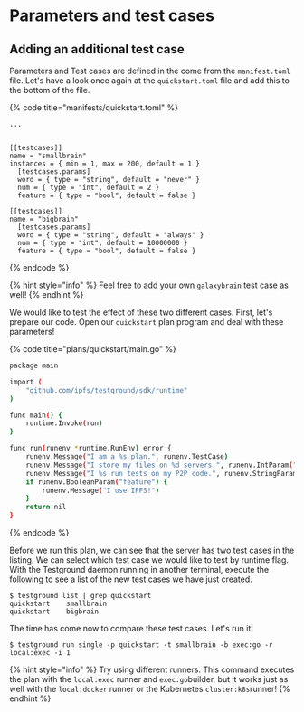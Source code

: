 # Parameters and test cases

## Adding an additional test case

Parameters and Test cases are defined in the come from the `manifest.toml` file. Let's have a look once again at the `quickstart.toml` file and add this to the bottom of the file. 

{% code title="manifests/quickstart.toml" %}
```
...


[[testcases]]
name = "smallbrain"
instances = { min = 1, max = 200, default = 1 }
  [testcases.params]
  word = { type = "string", default = "never" }
  num = { type = "int", default = 2 }
  feature = { type = "bool", default = false }

[[testcases]]
name = "bigbrain"
  [testcases.params]
  word = { type = "string", default = "always" }
  num = { type = "int", default = 10000000 }
  feature = { type = "bool", default = false }
```
{% endcode %}

{% hint style="info" %}
Feel free to add your own `galaxybrain` test case as well!
{% endhint %}

We would like to test the effect of these two different cases. First, let's prepare our code. Open our `quickstart` plan program and deal with these parameters!

{% code title="plans/quickstart/main.go" %}
```bash
package main

import (
	"github.com/ipfs/testground/sdk/runtime"
)

func main() {
	runtime.Invoke(run)
}

func run(runenv *runtime.RunEnv) error {
	runenv.Message("I am a %s plan.", runenv.TestCase)
	runenv.Message("I store my files on %d servers.", runenv.IntParam("num"))
	runenv.Message("I %s run tests on my P2P code.", runenv.StringParam("word"))
	if runenv.BooleanParam("feature") {
		runenv.Message("I use IPFS!")
	}
	return nil
}

```
{% endcode %}

Before we run this plan, we can see that the server has two test cases in the listing. We can select which test case we would like to test by runtime flag. With the Testground daemon running in another terminal, execute the following to see a list of the new test cases we have just created.

```text
$ testground list | grep quickstart
quickstart    smallbrain
quickstart    bigbrain
```

The time has come now to compare these test cases. Let's run it!

```text
$ testground run single -p quickstart -t smallbrain -b exec:go -r local:exec -i 1
```

{% hint style="info" %}
Try using different runners. This command executes the plan with the `local:exec` runner and `exec:go`builder, but it works just as well with the `local:docker` runner or the Kubernetes `cluster:k8s`runner!
{% endhint %}

